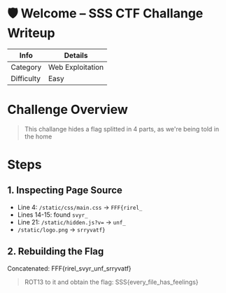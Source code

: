 # 🛡️ Welcome – SSS CTF Challange Writeup

| Info        | Details            |
|-------------|--------------------|
| Category    | Web Exploitation    |
| Difficulty  | Easy                |


#  Challenge Overview

> This challange hides a flag splitted in 4 parts, as we're being told in the home


#  Steps

## 1. Inspecting Page Source

- Line 4: `/static/css/main.css` → `FFF{rirel_`
- Lines 14-15: found `svyr_`
- Line 21: `/static/hidden.js?v=` → `unf_`
- `/static/logo.png` → `srryvatf}`

## 2. Rebuilding the Flag
Concatenated: FFF{rirel_svyr_unf_srryvatf}
> ROT13 to it and obtain the flag: SSS{every_file_has_feelings}

